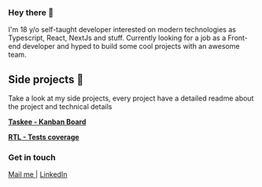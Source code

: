 ### Hey there 👋
I'm 18 y/o self-taught developer interested on modern technologies as Typescript, React, NextJs and stuff.
Currently looking for a job as a Front-end developer and hyped to build some cool projects with an awesome team.

## Side projects 🧪

Take a look at my side projects, every project have a detailed readme about the project and technical details

**[Taskee - Kanban Board](https://github.com/joaovitorzv/taskei)**

**[RTL - Tests coverage](https://github.com/joaovitorzv/rtl)**

### Get in touch
<p float="left">
  <a href='mailto:joaovitorzv@outlook.com'>
    Mail me
  </a>
  |
  <a href="https://www.linkedin.com/in/jo%C3%A3o-vitor-veras-165045186/">
    LinkedIn 
  </a>
</p>
